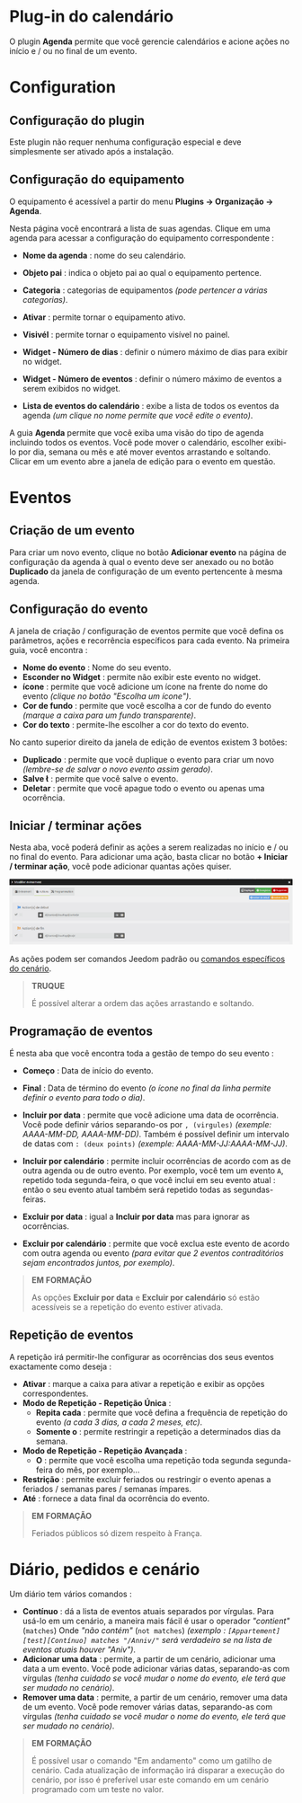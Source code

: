 # Plug-in do calendário

O plugin **Agenda** permite que você gerencie calendários e acione ações no início e / ou no final de um evento.

# Configuration

## Configuração do plugin

Este plugin não requer nenhuma configuração especial e deve simplesmente ser ativado após a instalação.

## Configuração do equipamento

O equipamento é acessível a partir do menu **Plugins → Organização → Agenda**.

Nesta página você encontrará a lista de suas agendas. Clique em uma agenda para acessar a configuração do equipamento correspondente :

-   **Nome da agenda** : nome do seu calendário.
-   **Objeto pai** : indica o objeto pai ao qual o equipamento pertence.
-   **Categoria** : categorias de equipamentos *(pode pertencer a várias categorias)*.
-   **Ativar** : permite tornar o equipamento ativo.
-   **Visivél** : permite tornar o equipamento visível no painel.

-   **Widget - Número de dias** : definir o número máximo de dias para exibir no widget.
-   **Widget - Número de eventos** : definir o número máximo de eventos a serem exibidos no widget.

-   **Lista de eventos do calendário** : exibe a lista de todos os eventos da agenda *(um clique no nome permite que você edite o evento)*.

A guia **Agenda** permite que você exiba uma visão do tipo de agenda incluindo todos os eventos. Você pode mover o calendário, escolher exibi-lo por dia, semana ou mês e até mover eventos arrastando e soltando. Clicar em um evento abre a janela de edição para o evento em questão.

# Eventos

## Criação de um evento

Para criar um novo evento, clique no botão **Adicionar evento** na página de configuração da agenda à qual o evento deve ser anexado ou no botão **Duplicado** da janela de configuração de um evento pertencente à mesma agenda.

## Configuração do evento

A janela de criação / configuração de eventos permite que você defina os parâmetros, ações e recorrência específicos para cada evento. Na primeira guia, você encontra :

-   **Nome do evento** : Nome do seu evento.
-   **Esconder no Widget** : permite não exibir este evento no widget.
-   **ícone** : permite que você adicione um ícone na frente do nome do evento *(clique no botão "Escolha um ícone")*.
-   **Cor de fundo** : permite que você escolha a cor de fundo do evento *(marque a caixa para um fundo transparente)*.
-   **Cor do texto** : permite-lhe escolher a cor do texto do evento.

No canto superior direito da janela de edição de eventos existem 3 botões:
- **Duplicado** : permite que você duplique o evento para criar um novo *(lembre-se de salvar o novo evento assim gerado)*.
- **Salve ** : permite que você salve o evento.
- **Deletar** : permite que você apague todo o evento ou apenas uma ocorrência.

## Iniciar / terminar ações

Nesta aba, você poderá definir as ações a serem realizadas no início e / ou no final do evento. Para adicionar uma ação, basta clicar no botão **+ Iniciar / terminar ação**, você pode adicionar quantas ações quiser.

![Ajouter des actions](../images/calendar_addActions.png)

As ações podem ser comandos Jeedom padrão ou [comandos específicos do cenário](https://doc.jeedom.com/pt_PT/core/4.1/scenario#Les%20commandes%20sp%C3%A9cifiques).

>**TRUQUE**
>
>É possível alterar a ordem das ações arrastando e soltando.

## Programação de eventos

É nesta aba que você encontra toda a gestão de tempo do seu evento :

-   **Começo** : Data de início do evento.
-   **Final** : Data de término do evento *(o ícone no final da linha permite definir o evento para todo o dia)*.

-   **Incluir por data** : permite que você adicione uma data de ocorrência. Você pode definir vários separando-os por ``, (virgules)`` *(exemple: AAAA-MM-DD, AAAA-MM-DD)*. Também é possível definir um intervalo de datas com ``: (deux points)`` *(exemple: AAAA-MM-JJ:AAAA-MM-JJ)*.
-   **Incluir por calendário** : permite incluir ocorrências de acordo com as de outra agenda ou de outro evento. Por exemplo, você tem um evento ``A``, repetido toda segunda-feira, o que você inclui em seu evento atual : então o seu evento atual também será repetido todas as segundas-feiras.
-   **Excluir por data** : igual a **Incluir por data** mas para ignorar as ocorrências.
-   **Excluir por calendário** : permite que você exclua este evento de acordo com outra agenda ou evento *(para evitar que 2 eventos contraditórios sejam encontrados juntos, por exemplo)*.

>**EM FORMAÇÃO**
>
>As opções **Excluir por data** e **Excluir por calendário** só estão acessíveis se a repetição do evento estiver ativada.

## Repetição de eventos

A repetição irá permitir-lhe configurar as ocorrências dos seus eventos exactamente como deseja :

-   **Ativar** : marque a caixa para ativar a repetição e exibir as opções correspondentes.
-   **Modo de Repetição - Repetição Única** :
    -   **Repita cada** : permite que você defina a frequência de repetição do evento *(a cada 3 dias, a cada 2 meses, etc)*.
    -   **Somente o** : permite restringir a repetição a determinados dias da semana.
-   **Modo de Repetição - Repetição Avançada** :
    -   **O** : permite que você escolha uma repetição toda segunda segunda-feira do mês, por exemplo...
-   **Restrição** : permite excluir feriados ou restringir o evento apenas a feriados / semanas pares / semanas ímpares.
-   **Até** : fornece a data final da ocorrência do evento.

>**EM FORMAÇÃO**
>
>Feriados públicos só dizem respeito à França.

# Diário, pedidos e cenário

Um diário tem vários comandos :

-   **Contínuo** : dá a lista de eventos atuais separados por vírgulas. Para usá-lo em um cenário, a maneira mais fácil é usar o operador *"contient"* (``matches``) Onde *"não contém"* (``not matches``) *(exemplo : ``[Appartement][test][Contínuo] matches "/Anniv/"`` será verdadeiro se na lista de eventos atuais houver "Aniv")*.
- **Adicionar uma data** : permite, a partir de um cenário, adicionar uma data a um evento. Você pode adicionar várias datas, separando-as com vírgulas *(tenha cuidado se você mudar o nome do evento, ele terá que ser mudado no cenário)*.
- **Remover uma data** : permite, a partir de um cenário, remover uma data de um evento. Você pode remover várias datas, separando-as com vírgulas *(tenha cuidado se você mudar o nome do evento, ele terá que ser mudado no cenário)*.

>**EM FORMAÇÃO**
>
>É possível usar o comando "Em andamento" como um gatilho de cenário. Cada atualização de informação irá disparar a execução do cenário, por isso é preferível usar este comando em um cenário programado com um teste no valor.

